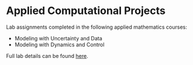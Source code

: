 # Applied Computational Projects

Lab assignments completed in the following applied mathematics courses:

- Modeling with Uncertainty and Data
- Modeling with Dynamics and Control

Full lab details can be found [here](http://acme.byu.edu/2019-2020-materials/).